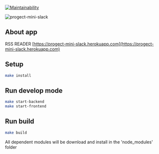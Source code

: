 [![Maintainability](https://api.codeclimate.com/v1/badges/60f409c4ae541a0a7c53/maintainability)](https://codeclimate.com/github/mettled/frontend-project-lvl4/maintainability)

![progect-mini-slack](https://github.com/mettled/frontend-project-lvl4/workflows/Node%20CI/badge.svg)

## About app

RSS READER
[https://progect-mini-slack.herokuapp.com](https://progect-mini-slack.herokuapp.com)

## Setup

```sh
make install
```

## Run develop mode

```sh
make start-backend
make start-frontend
```

## Run build

```sh
make build
```

All dependent modules will be download and install in the 'node_modules' folder
